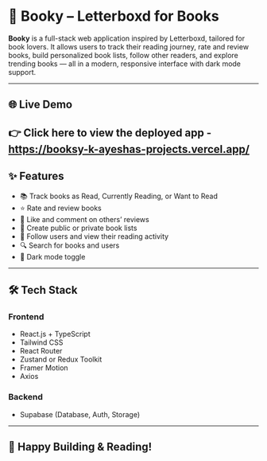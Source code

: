 # 📘 Booky – Letterboxd for Books

**Booky** is a full-stack web application inspired by Letterboxd, tailored for book lovers. It allows users to track their reading journey, rate and review books, build personalized book lists, follow other readers, and explore trending books — all in a modern, responsive interface with dark mode support.

---

## 🌐 Live Demo

👉 Click here to view the deployed app - https://booksy-k-ayeshas-projects.vercel.app/
---

## ✨ Features

- 📚 Track books as Read, Currently Reading, or Want to Read
- ⭐ Rate and review books
- 💬 Like and comment on others’ reviews
- 📂 Create public or private book lists
- 👥 Follow users and view their reading activity
- 🔍 Search for books and users
- 🌙 Dark mode toggle

---

## 🛠 Tech Stack

### Frontend
- React.js + TypeScript
- Tailwind CSS
- React Router
- Zustand or Redux Toolkit
- Framer Motion
- Axios

### Backend
- Supabase (Database, Auth, Storage)

---

## 🚀 Happy Building & Reading!

